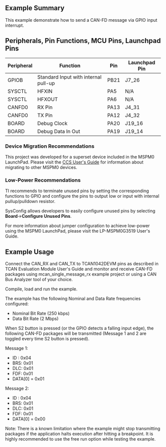 ## Example Summary
This example demonstrate how to send a CAN-FD message via GPIO input interrupt.

## Peripherals, Pin Functions, MCU Pins, Launchpad Pins
| Peripheral | Function | Pin | Launchpad Pin |
| --- | --- | --- | --- |
| GPIOB | Standard Input with internal pull-up | PB21 | J7_26 |
| SYSCTL | HFXIN | PA5 | N/A |
| SYSCTL | HFXOUT | PA6 | N/A |
| CANFD0 | RX Pin | PA13 | J4_31 |
| CANFD0 | TX Pin | PA12 | J4_32 |
| BOARD | Debug Clock | PA20 | J19_16 |
| BOARD | Debug Data In Out | PA19 | J19_14 |

### Device Migration Recommendations
This project was developed for a superset device included in the MSPM0 LaunchPad. Please
visit the [CCS User's Guide](https://software-dl.ti.com/msp430/esd/MSPM0-SDK/latest/docs/english/tools/ccs_ide_guide/doc_guide/doc_guide-srcs/ccs_ide_guide.html#sysconfig-project-migration)
for information about migrating to other MSPM0 devices.

### Low-Power Recommendations
TI recommends to terminate unused pins by setting the corresponding functions to
GPIO and configure the pins to output low or input with internal
pullup/pulldown resistor.

SysConfig allows developers to easily configure unused pins by selecting **Board**→**Configure Unused Pins**.

For more information about jumper configuration to achieve low-power using the
MSPM0 LaunchPad, please visit the LP-MSPM0G3519 User's Guide.

## Example Usage
Connect the CAN_RX and CAN_TX to TCAN1042DEVM pins as described in TCAN
Evaluation Module User's Guide and monitor and receive CAN-FD packages using
mcan_single_message_rx example project or using a CAN Bus Analyzer tool of your
choice.

Compile, load and run the example.

The example has the following Nominal and Data Rate frequencies configured:
- Nominal Bit Rate (250 kbps)
- Data Bit Rate    (2 Mbps)

When S2 button is pressed (or the GPIO detects a falling input edge), the
following CAN-FD packages will be transmitted (Message 1 and 2 are toggled
every time S2 button is pressed).

Message 1:
- ID : 0x04
- BRS: 0x01
- DLC: 0x01
- FDF: 0x01
- DATA[0] = 0x01

Message 2:
- ID : 0x04
- BRS: 0x01
- DLC: 0x01
- FDF: 0x01
- DATA[0] = 0x00

Note: There is a known limitation where the example might stop transmitting
packages if the application halts execution after hitting a breakpoint. It is
highly recommended to use the free run option while testing the example.
